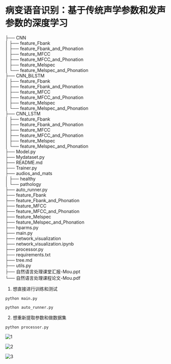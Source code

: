 # 病变语音识别：基于传统声学参数和发声参数的深度学习

├── CNN  
│   ├── feature_Fbank  
│   ├── feature_Fbank_and_Phonation  
│   ├── feature_MFCC  
│   ├── feature_MFCC_and_Phonation  
│   ├── feature_Melspec  
│   └── feature_Melspec_and_Phonation  
├── CNN_BiLSTM  
│   ├── feature_Fbank  
│   ├── feature_Fbank_and_Phonation  
│   ├── feature_MFCC  
│   ├── feature_MFCC_and_Phonation  
│   ├── feature_Melspec  
│   └── feature_Melspec_and_Phonation  
├── CNN_LSTM  
│   ├── feature_Fbank  
│   ├── feature_Fbank_and_Phonation  
│   ├── feature_MFCC  
│   ├── feature_MFCC_and_Phonation  
│   ├── feature_Melspec  
│   └── feature_Melspec_and_Phonation  
├── Model.py  
├── Mydataset.py  
├── README.md  
├── Trainer.py  
├── audios_and_mats  
│   ├── healthy  
│   └── pathology  
├── auto_runner.py  
├── feature_Fbank  
├── feature_Fbank_and_Phonation  
├── feature_MFCC  
├── feature_MFCC_and_Phonation  
├── feature_Melspec  
├── feature_Melspec_and_Phonation  
├── hparms.py  
├── main.py  
├── network_visualization  
├── network_visualization.ipynb  
├── processor.py  
├── requirements.txt  
├── tree.md  
├── utils.py  
├── 自然语言处理课堂汇报-Mou.ppt  
└── 自然语言处理课程论文-Mou.pdf    



1. 想直接进行训练和测试

```
python main.py
```

```
python auto_runner.py
```

2. 想重新提取参数和做数据集

```
python processor.py
```

   

![1](../picture/1.png)

![2](../picture/2.png)

![3](../picture/3.png)
